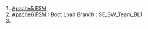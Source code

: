 1. [Apache5 FSM](http://gitlab.nextchip.com/apache5/apache5_fsm)
2. [Apache6 FSM](http://gitlab.nextchip.com/apache6/fsm_evt1)  : Boot Load Branch : SE_SW_Team_BL1
3. 